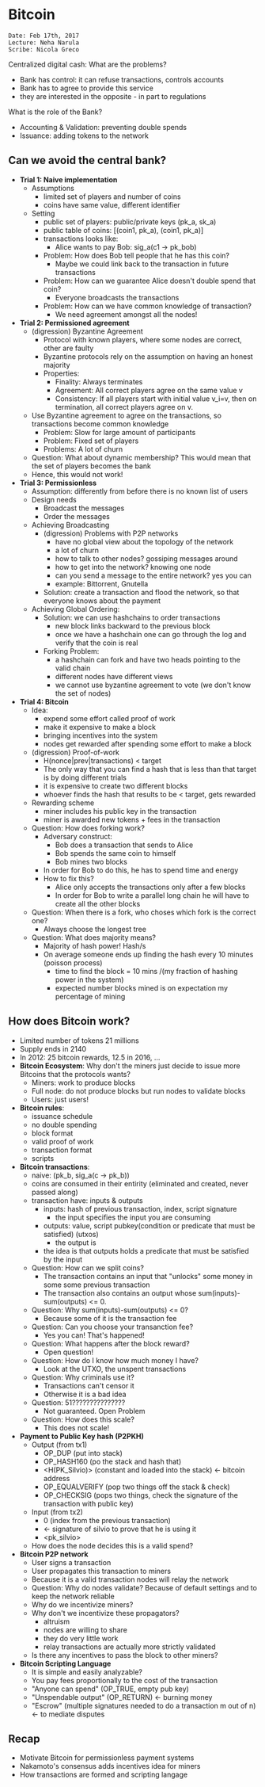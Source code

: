 # Bitcoin

```
Date: Feb 17th, 2017
Lecture: Neha Narula
Scribe: Nicola Greco
```

Centralized digital cash: What are the problems?
  - Bank has control: it can refuse transactions, controls accounts
  - Bank has to agree to provide this service
  - they are interested in the opposite - in part to regulations

What is the role of the Bank?
  - Accounting & Validation: preventing double spends
  - Issuance: adding tokens to the network

## Can we avoid the central bank?
- **Trial 1: Naive implementation**
  - Assumptions
    - limited set of players and number of coins
    - coins have same value, different identifier
  - Setting
    - public set of players: public/private keys (pk_a, sk_a)
    - public table of coins: [(coin1, pk_a), (coin1, pk_a)]
    - transactions looks like:
      - Alice wants to pay Bob: sig_a(c1 -> pk_bob)
    - Problem: How does Bob tell people that he has this coin?
      - Maybe we could link back to the transaction in future transactions
    - Problem: How can we guarantee Alice doesn't double spend that coin?
      - Everyone broadcasts the transactions
    - Problem: How can we have common knowledge of transaction?
      - We need agreement amongst all the nodes!
- **Trial 2: Permissioned agreement**
  - (digression) Byzantine Agreement
    - Protocol with known players, where some nodes are correct, other are faulty
    - Byzantine protocols rely on the assumption on having an honest majority
    - Properties:
      - Finality: Always terminates
      - Agreement: All correct players agree on the same value v
      - Consistency: If all players start with initial value v_i=v, then on termination, all correct players agree on v.
  - Use Byzantine agreement to agree on the transactions, so transactions become common knowledge
    - Problem: Slow for large amount of participants
    - Problem: Fixed set of players
    - Problems: A lot of churn
  - Question: What about dynamic membership? This would mean that the set of players becomes the bank
  - Hence, this would not work!
- **Trial 3: Permissionless**
  - Assumption: differently from before there is no known list of users
  - Design needs
    - Broadcast the messages
    - Order the messages
  - Achieving Broadcasting
    - (digression) Problems with P2P networks
      - have no global view about the topology of the network
      - a lot of churn
      - how to talk to other nodes? gossiping messages around
      - how to get into the network? knowing one node
      - can you send a message to the entire network? yes you can
      - example: Bittorrent, Gnutella
    - Solution: create a transaction and flood the network, so that everyone knows about the payment
  - Achieving Global Ordering:
    - Solution: we can use hashchains to order transactions
      - new block links backward to the previous block
      - once we have a hashchain one can go through the log and verify that the coin is real
    - Forking Problem:
      - a hashchain can fork and have two heads pointing to the valid chain
      - different nodes have different views
      - we cannot use byzantine agreement to vote (we don't know the set of nodes)
- **Trial 4: Bitcoin**
  - Idea:
    - expend some effort called proof of work
    - make it expensive to make a block
    - bringing incentives into the system
    - nodes get rewarded after spending some effort to make a block
  - (digression) Proof-of-work
    - H(nonce|prev|transactions) < target
    - The only way that you can find a hash that is less than that target is by doing different trials
    - it is expensive to create two different blocks
    - whoever finds the hash that results to be < target, gets rewarded
  - Rewarding scheme
    - miner includes his public key in the transaction
    - miner is awarded new tokens + fees in the transaction
  - Question: How does forking work?
    - Adversary construct:
      - Bob does a transaction that sends to Alice
      - Bob spends the same coin to himself
      - Bob mines two blocks
    - In order for Bob to do this, he has to spend time and energy
    - How to fix this?
      - Alice only accepts the transactions only after a few blocks
      - In order for Bob to write a parallel long chain he will have to create all the other blocks
  - Question: When there is a fork, who choses which fork is the correct one?
    - Always choose the longest tree
  - Question: What does majority means?
    - Majority of hash power! Hash/s
    - On average someone ends up finding the hash every 10 minutes (poisson process)
      - time to find the block = 10 mins /(my fraction of hashing power in the system)
      - expected number blocks mined is on expectation my percentage of mining

## How does Bitcoin work?
- Limited number of tokens 21 millions
- Supply ends in 2140
- In 2012: 25 bitcoin rewards, 12.5 in 2016, ...
- **Bitcoin Ecosystem**: Why don't the miners just decide to issue more Bitcoins that the protocols wants?
  - Miners: work to produce blocks
  - Full node: do not produce blocks but run nodes to validate blocks
  - Users: just users!
- **Bitcoin rules**:
  - issuance schedule
  - no double spending
  - block format
  - valid proof of work
  - transaction format
  - scripts
- **Bitcoin transactions**:
  - naive: (pk_b, sig_a(c -> pk_b))
  - coins are consumed in their entirity (eliminated and created, never passed along)
  - transaction have: inputs & outputs
    - inputs: hash of previous transaction, index, script signature
      - the input specifies the input you are consuming
    - outputs: value, script pubkey(condition or predicate that must be satisfied) (utxos)
      - the output is
    - the idea is that outputs holds a predicate that must be satisfied by the input
  - Question: How can we split coins?
    - The transaction contains an input that "unlocks" some money in some some previous transaction
    - The transaction also contains an output whose sum(inputs)-sum(outputs) <= 0.
  - Question: Why sum(inputs)-sum(outputs) <= 0?
    - Because some of it is the transaction fee
  - Question: Can you choose your transanction fee?
    - Yes you can! That's happened!
  - Question: What happens after the block reward?
    - Open question!
  - Question: How do I know how much money I have?
    - Look at the UTXO, the unspent transactions
  - Question: Why criminals use it?
    - Transactions can't censor it
    - Otherwise it is a bad idea
  - Question: 51???????????????
    - Not guaranteed. Open Problem
  - Question: How does this scale?
    - This does not scale!
- **Payment to Public Key hash (P2PKH)**
  - Output (from tx1)
    - OP_DUP (put into stack)
    - OP_HASH160 (po the stack and hash that)
    - <H(PK_Silvio)> (constant and loaded into the stack) <- bitcoin address
    - OP_EQUALVERIFY (pop two things off the stack & check)
    - OP_CHECKSIG (pops two things, check the signature of the transaction with public key)
  - Input (from tx2)
    - 0 (index from the previous transaction)
    - <sig> <- signature of silvio to prove that he is using it  
    - <pk_silvio>
  - How does the node decides this is a valid spend?
- **Bitcoin P2P network**
  - User signs a transaction
  - User propagates this transaction to miners
  - Because it is a valid transaction nodes will relay the network
  - Question: Why do nodes validate? Because of default settings and to keep the network reliable
  - Why do we incentivize miners?
  - Why don't we incentivize these propagators?
    - altruism
    - nodes are willing to share
    - they do very little work
    - relay transactions are actually more strictly validated
  - Is there any incentives to pass the block to other miners?
- **Bitcoin Scripting Language**
  - It is simple and easily analyzable?
  - You pay fees proportionally to the cost of the transaction
  - "Anyone can spend" (OP_TRUE, empty pub key)
  - "Unspendable output" (OP_RETURN) <- burning money
  - "Escrow" (multiple signatures needed to do a transaction m out of n) <- to mediate disputes

## Recap
- Motivate Bitcoin for permissionless payment systems
- Nakamoto's consensus adds incentives idea for miners
- How transactions are formed and scripting langage
